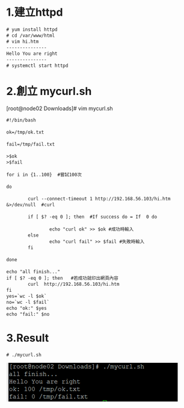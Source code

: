 1.建立httpd
=


```
# yum install httpd
# cd /var/www/html 
# vim hi.htm 
---------------
Hello You are right
---------------
# systemctl start httpd
```


2.創立 mycurl.sh
=

[root@node02 Downloads]# vim mycurl.sh

```
#!/bin/bash

ok=/tmp/ok.txt

fail=/tmp/fail.txt

>$ok
>$fail

for i in {1..100}  #嘗試100次

do

        curl --connect-timeout 1 http://192.168.56.103/hi.htm &>/dev/null  #curl

        if [ $? -eq 0 ]; then  #If success do = If  0 do

                echo "curl ok" >> $ok #成功時輸入
        else
                echo "curl fail" >> $fail #失敗時輸入
        fi

done

echo "all finish..."
if [ $? -eq 0 ]; then   #若成功就印出網頁內容
        curl  http://192.168.56.103/hi.htm
fi
yes=`wc -l $ok`
no=`wc -l $fail`
echo "ok:" $yes
echo "fail:" $no

```

3.Result
=
```
# ./mycurl.sh
```

![img](https://github.com/TKTim/Linux-Note-/blob/master/6-10%20bash%20curl%E6%8C%87%E4%BB%A4%2Bif/2.png)


















